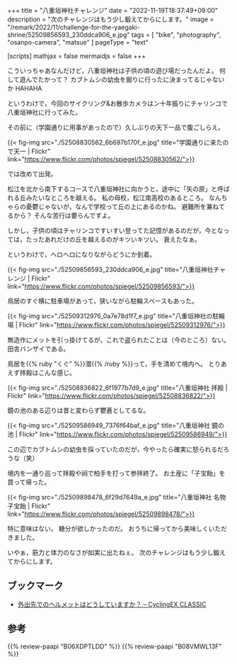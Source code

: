 +++
title = "八重垣神社チャレンジ"
date =  "2022-11-19T18:37:49+09:00"
description = "次のチャレンジはもう少し鍛えてからにします。"
image = "/remark/2022/11/challenge-for-the-yaegaki-shrine/52509856593_230ddca906_e.jpg"
tags = [ "bike", "photography", "osanpo-camera", "matsue" ]
pageType = "text"

[scripts]
  mathjax = false
  mermaidjs = false
+++

こういっちゃあなんだけど，八重垣神社は子供の頃の遊び場だったんだよ。
何して遊んでたかって？ カブトムシの幼虫を掘りに行ったに決まってるじゃないか HAHAHA

というわけで，今回のサイクリング&お散歩カメラはン十年振りにチャリンコで八重垣神社に行ってみた。

その前に（学園通りに用事があったので）久しぶりの天下一品で腹ごしらえ。

{{< fig-img src="./52508830562_6b697b170f_e.jpg" title="学園通りに来たので天一 | Flickr" link="https://www.flickr.com/photos/spiegel/52508830562/">}}

では改めて出発。

松江を北から南下するコースで八重垣神社に向かうと，途中に「矢の原」と呼ばれる丘みたいなところを越える。
私の母校，松江南高校のあるところ。
なんちゃらの憂鬱じゃないが，なんで学校って丘の上にあるのかね。
避難所を兼ねてるから？ そんな苦行は要らんですよ。

しかし，子供の頃はチャリンコですいすい登ってた記憶があるのだが，今となっては，たったあれだけの丘を越えるのがキツいキツい。
衰えたなぁ。

というわけで，ヘロヘロになりながらどうにか到着。

{{< fig-img src="./52509856593_230ddca906_e.jpg" title="八重垣神社チャレンジ | Flickr" link="https://www.flickr.com/photos/spiegel/52509856593/">}}

鳥居のすぐ横に駐車場があって，狭いながら駐輪スペースもあった。

{{< fig-img src="./52509312976_0a7e78d1f7_e.jpg" title="八重垣神社の駐輪場 | Flickr" link="https://www.flickr.com/photos/spiegel/52509312976/">}}

無造作にメットを引っ掛けてるが，これで盗られたことは（今のところ）ない。
田舎バンザイである。

鳥居を{{% ruby "くぐ" %}}潜{{% /ruby %}}って，手を清めて境内へ。
とりあえず拝殿はこんな感じ。

{{< fig-img src="./52508836822_6f1977b7d9_e.jpg" title="八重垣神社 拝殿 | Flickr" link="https://www.flickr.com/photos/spiegel/52508836822/">}}

鏡の池のある辺りは昔と変わらず鬱蒼としてるな。

{{< fig-img src="./52509586949_7376f64baf_e.jpg" title="八重垣神社 鏡の池 | Flickr" link="https://www.flickr.com/photos/spiegel/52509586949/">}}

この辺でカブトムシの幼虫を採っていたのだが，今やったら確実に怒られるだろうな（笑）

境内を一通り巡って拝殿や祠で柏手を打って参拝終了。
お土産に「子宝飴」を買って帰った。

{{< fig-img src="./52509898478_6f29d7649a_e.jpg" title="八重垣神社 名物 子宝飴 | Flickr" link="https://www.flickr.com/photos/spiegel/52509898478/">}}

特に意味はない。
糖分が欲しかったのだ。
おうちに帰ってから美味しくいただきました。

いやぁ，筋力と体力のなさが如実に出たねぇ。
次のチャレンジはもう少し鍛えてからにします。

## ブックマーク

- [外出先でのヘルメットはどうしていますか？ – CyclingEX CLASSIC](https://www.cycling-ex.com/2015/08/helmet_holder.html)

## 参考

{{% review-paapi "B06XDPTLDD" %}} <!-- ブドウ糖 -->
{{% review-paapi "B08VMWL13F" %}} <!-- VAAM -->
